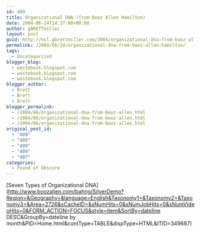 ```yaml
---
id: 409
title: Organizational DNA (from Booz Allen Hamilton)
date: 2004-06-24T14:37:00+00:00
author: gBRETTmiller
layout: post
guid: http://nsl.gbrettmiller.com/2004/organizational-dna-from-booz-allen-hamilton
permalink: /2004/06/24/organizational-dna-from-booz-allen-hamilton/
tags:
  - Uncategorized
blogger_blog:
  - wastebook.blogspot.com
  - wastebook.blogspot.com
  - wastebook.blogspot.com
blogger_author:
  - Brett
  - Brett
  - Brett
blogger_permalink:
  - /2004/06/organizational-dna-from-booz-allen.html
  - /2004/06/organizational-dna-from-booz-allen.html
  - /2004/06/organizational-dna-from-booz-allen.html
original_post_id:
  - "409"
  - "409"
  - "409"
  - "409"
  - "407"
categories:
  - Pound of Obscure
---
```

[Seven Types of Organizational DNA](http://www.boozallen.com/bahng/SilverDemo?Region=&Geography=&language=English&Taxonomy1=&Taxonomy2=&Taxonomy3=&Area=2726&sCacheID=&sNumHits=0&sNumJobHits=0&sNumVideoHits=0&FORM_ACTION=FOCUS&style=item&SortBy=dateline DESC&GroupBy=dateline by month&PID=Home.html&contType=TABLE&dispType=HTML&ITID=349687)